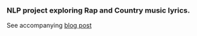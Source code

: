 ### NLP project exploring Rap and Country music lyrics. 

See accompanying [blog post](https://kbfreder.github.io/2018-11-18-Gangsta-Score)

